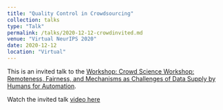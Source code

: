 ```yaml
---
title: "Quality Control in Crowdsourcing"
collection: talks
type: "Talk"
permalink: /talks/2020-12-12-crowdinvited.md
venue: "Virtual NeurIPS 2020"
date: 2020-12-12
location: "Virtual"
---
```


This is an invited talk to the [Workshop: Crowd Science Workshop: Remoteness, Fairness, and Mechanisms as Challenges of Data Supply by Humans for Automation](https://research.yandex.com/workshops/crowd/neurips-2020).

Watch the invited talk [video here](https://slideslive.com/38938348)
